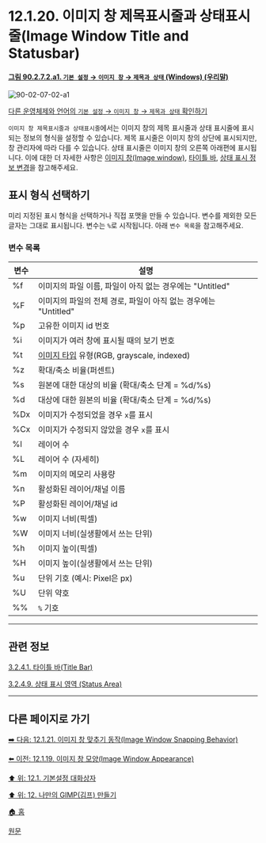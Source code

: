 # 12.1.20. 이미지 창 제목표시줄과 상태표시줄(Image Window Title and Statusbar)

<a id="90-02-07-02-a1"></a>

#### [그림 90.2.7.2.a1. `기본 설정` → `이미지 창` → `제목과 상태` (Windows) (우리말)](./90-02-07-02-title-n-status.md#90-02-07-02-a1)
![90-02-07-02-a1](https://github.com/wonder13662/gimp/assets/15767104/48ec56a1-7da9-467c-b51b-027cbfcb2823)

[다른 운영체제와 언어의 `기본 설정` → `이미지 창` → `제목과 상태` 확인하기](./90-02-07-02-title-n-status.md#90-02-07-02-a2)

`이미지 창 제목표시줄과 상태표시줄`에서는 이미지 창의 제목 표시줄과 상태 표시줄에 표시되는 정보의 형식을 설정할 수 있습니다. 제목 표시줄은 이미지 창의 상단에 표시되지만, 창 관리자에 따라 다를 수 있습니다. 상태 표시줄은 이미지 창의 오른쪽 아래편에 표시됩니다. 이에 대한 더 자세한 사항은 [이미지 창(Image window)](./03-02-04-00-image-window.md), [타이틀 바](./03-02-04-01-title-bar.md), [상태 표시 정보 변경](./03-02-04-09-status-area.md#03-02-04-09-s3)을 참고해주세요.

## 표시 형식 선택하기
미리 지정된 표시 형식을 선택하거나 직접 포맷을 만들 수 있습니다. 변수를 제외한 모든 글자는 그대로 표시됩니다. 변수는 `%`로 시작됩니다. 아래 `변수 목록`을 참고해주세요. 

### 변수 목록

|변수|설명|
|---|---|
|%f|이미지의 파일 이름, 파일이 아직 없는 경우에는 "Untitled"|
|%F|이미지의 파일의 전체 경로, 파일이 아직 없는 경우에는 "Untitled"|
|%p|고유한 이미지 id 번호|
|%i|이미지가 여러 창에 표시될 때의 보기 번호|
|%t|[이미지 타입](./05-01-image-types.md) 유형(RGB, grayscale, indexed)|
|%z|확대/축소 비율(퍼센트)|
|%s|원본에 대한 대상의 비율 (확대/축소 단계 = %d/%s)|
|%d|대상에 대한 원본의 비율 (확대/축소 단계 = %d/%s)|
|%Dx|이미지가 수정되었을 경우 `x`를 표시|
|%Cx|이미지가 수정되지 않았을 경우 `x`를 표시|
|%l|레이어 수|
|%L|레이어 수 (자세히)|
|%m|이미지의 메모리 사용량|
|%n|활성화된 레이어/채널 이름|
|%P|활성화된 레이어/채널 id|
|%w|이미지 너비(픽셀)|
|%W|이미지 너비(실생활에서 쓰는 단위)|
|%h|이미지 높이(픽셀)|
|%H|이미지 높이(실생활에서 쓰는 단위)|
|%u|단위 기호 (예시: Pixel은 px)|
|%U|단위 약호|
|%%|`%` 기호|

***

## 관련 정보

[3.2.4.1. 타이틀 바(Title Bar)](./03-02-04-01-title-bar.md)

[3.2.4.9. 상태 표시 영역 (Status Area)](./03-02-04-09-status-area.md)

***

## 다른 페이지로 가기

[➡️ 다음: 12.1.21. 이미지 창 맞추기 동작(Image Window Snapping Behavior)](./12-01-21-image-window-snapping-behavior.md)

[⬅️ 이전: 12.1.19. 이미지 창 모양(Image Window Appearance)](./12-01-19-image-window-appearance.md)

[⬆️ 위: 12.1. 기본설정 대화상자](./12-01-00-preference-dialog.md)

[⬆️ 위: 12. 나만의 GIMP(김프) 만들기](./12-00-enrich-my-gimp.md)

[🏠 홈](./00-home.md)

[원문](https://docs.gimp.org/2.10/ko/gimp-pimping.html#gimp-prefs-image-window-title)
